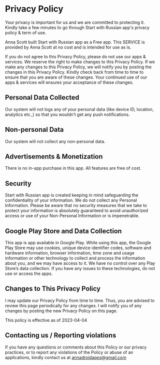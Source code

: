 # Privacy Policy

Your privacy is important for us and we are committed to protecting it. Kindly take a few minutes to go through Start with Russian app's privacy policy & term of use.

Anna Scott built Start with Russian app as a Free app. This SERVICE is provided by Anna Scott at no cost and is intended for use as is. 

If you do not agree to this Privacy Policy, please do not use our apps & services. We reserve the right to make changes to this Privacy Policy. If we make any changes to this Privacy Policy, we will notify you by posting the changes in this Privacy Policy. Kindly check back from time to time to ensure that you are aware of these changes. Your continued use of our apps & services will ensures your acceptance of these changes.



## Personal Data Collected

Our system will not logs any of your personal data (like device ID, location, analytics etc.,) so that you wouldn’t get any push notifications.



## Non-personal Data

Our system will not collect any non-personal data.



## Advertisements & Monetization

There is no in-app purchase in this app. All features are free of cost.


## Security

Start with Russian app is created keeping in mind safeguarding the confidentiality of your information. We do not collect any Personal Information. Please be aware that no security measures that we take to protect your information is absolutely guaranteed to avoid unauthorized access or use of your Non-Personal Information or is impenetrable.



## Google Play Store and Data Collection

This app is app available in Google Play. While using this app, the Google Play Store may use cookies, unique device identifier codes, software and hardware information, browser information, time zone and usage information or other technology to collect and process the information about you, and we may have access to it. We have no control over any Play Store’s data collection. If you have any issues to these technologies, do not use or access the apps.



## Changes to This Privacy Policy

I may update our Privacy Policy from time to time. Thus, you are advised to review this page periodically for any changes. I will notify you of any changes by posting the new Privacy Policy on this page.

This policy is effective as of 2023-04-04



## Contacting us / Reporting violations

If you have any questions or comments about this Policy or our privacy practices, or to report any violations of the Policy or abuse of an applications, kindly contact us at annadroidapps@gmail.com
